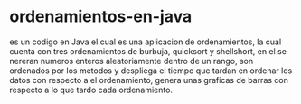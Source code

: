 ordenamientos-en-java
=====================

es un codigo en Java el cual es una aplicacion de ordenamientos, la cual cuenta con tres ordenamientos de burbuja, quicksort y shellshort, en el se nereran numeros enteros aleatoriamente dentro de un rango, son ordenados por los metodos y despliega el tiempo que tardan en ordenar los datos con respecto a el ordenamiento, genera unas graficas de barras con respecto a lo que tardo cada ordenamiento.